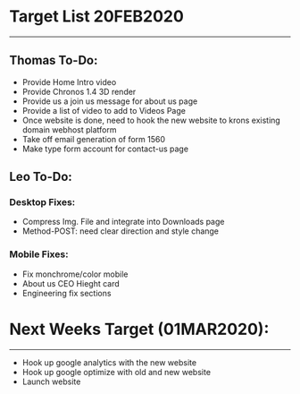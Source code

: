 # Target List 20FEB2020
----

## Thomas To-Do:

- Provide Home Intro video
- Provide Chronos 1.4 3D render
- Provide us a join us message for about us page
- Provide a list of video to add to Videos Page
- Once website is done, need to hook the new website to krons existing domain webhost platform
- Take off email generation of form 1560
- Make type form account for contact-us page 

## Leo To-Do:

### Desktop Fixes:
- Compress Img. File and integrate into Downloads page
- Method-POST: need clear direction and style change 
  
### Mobile Fixes: 
- Fix monchrome/color mobile
- About us CEO Hieght card
- Engineering fix sections 
  
# Next Weeks Target (01MAR2020):
----
- Hook up google analytics with the new website
- Hook up google optimize with old and new website
- Launch website


